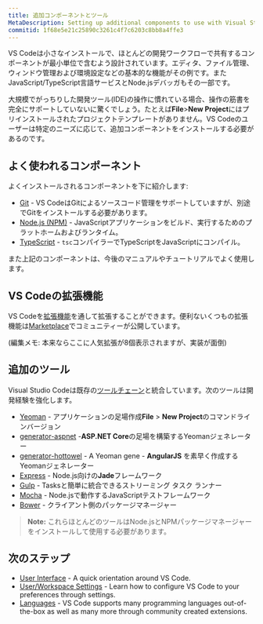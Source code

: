 ```yaml
---
title: 追加コンポーネントとツール
MetaDescription: Setting up additional components to use with Visual Studio Code.
commitid: 1f68e5e21c25890c3261c4f7c6203c8bb8a4ffe3
---
```


VS Codeは小さなインストールで、ほとんどの開発ワークフローで共有するコンポーネントが最小単位で含むよう設計されています。エディタ、ファイル管理、ウィンドウ管理および環境設定などの基本的な機能がその例です。またJavaScript/TypeScript言語サービスとNode.jsデバッガもその一部です。

大規模でがっちりした開発ツール(IDE)の操作に慣れている場合、操作の筋書を完全にサポートしていないに驚くでしょう。たとえば**File**>**New Project**にはプリインストールされたプロジェクトテンプレートがありません。VS Codeのユーザーは特定のニーズに応じて、追加コンポーネントをインストールする必要があるのです。

## よく使われるコンポーネント

よくインストールされるコンポーネントを下に紹介します:

- [Git](https://git-scm.com/download) - VS CodeはGitによるソースコード管理をサポートしていますが、別途でGitをインストールする必要があります。
- [Node.js (NPM)](https://nodejs.org/) - JavaScriptアプリケーションをビルド、実行するためのプラットホームおよびランタイム。
- [TypeScript](https://typescriptlang.org) - `tsc`コンパイラーでTypeScriptをJavaScriptにコンパイル。

また上記のコンポーネントは、今後のマニュアルやチュートリアルでよく使用します。

## VS Codeの拡張機能

VS Codeを[拡張機能](/docs/userguide/extension-gallery.md)を通して拡張することができます。便利ないくつもの拡張機能は[Marketplace](https://marketplace.visualstudio.com/VSCode)でコミュニティーが公開しています。

(編集メモ: 本来ならここに人気拡張が8個表示されますが、実装が面倒)



## 追加のツール

Visual Studio Codeは既存の[ツールチェーン](https://ja.wikipedia.org/wiki/ツールチェーン)と統合しています。次のツールは開発経験を強化します。

- [Yeoman](http://yeoman.io/) - アプリケーションの足場作成**File** > **New Project**のコマンドラインバージョン
- [generator-aspnet](https://www.npmjs.com/package/generator-aspnet) -**ASP.NET Core**の足場を構築するYeomanジェネレーター
- [generator-hottowel](https://github.com/johnpapa/generator-hottowel) - A Yeoman gene - **AngularJS** を素早く作成するYeomanジェネレーター
- [Express](https://expressjs.com/) - Node.js向けの**Jade**フレームワーク
- [Gulp](http://gulpjs.com/) - Tasksと簡単に統合できるストリーミング タスク ランナー
- [Mocha](https://mochajs.org/) - Node.jsで動作するJavaScriptテストフレームワーク
- [Bower](https://bower.io/) - クライアント側のパッケージマネージャー

>**Note:** これらほとんどのツールはNode.jsとNPMパッケージマネージャーをインストールして使用する必要があります。

## 次のステップ

* [User Interface](/docs/getstarted/userinterface.md) - A quick orientation around VS Code.
* [User/Workspace Settings](/docs/getstarted/settings.md) - Learn how to configure VS Code to your preferences through settings.
* [Languages](/docs/languages/overview.md) - VS Code supports many programming languages out-of-the-box as well as many more through community created extensions.

